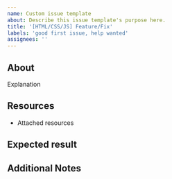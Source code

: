 ```yaml
---
name: Custom issue template
about: Describe this issue template's purpose here.
title: '[HTML/CSS/JS] Feature/Fix'
labels: 'good first issue, help wanted'
assignees: ''
---
```


## About
Explanation

## Resources
- Attached resources


## Expected result

## Additional Notes
